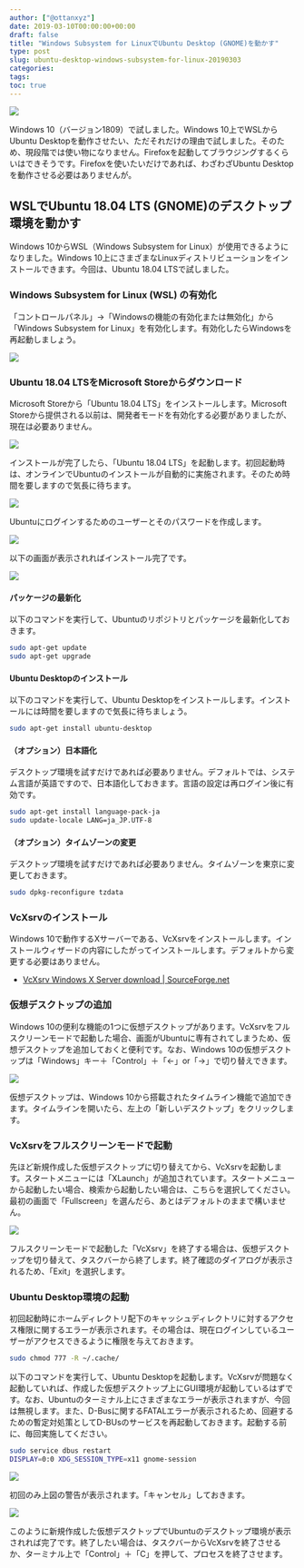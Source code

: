 ```yaml
---
author: ["@ottanxyz"]
date: 2019-03-10T00:00:00+00:00
draft: false
title: "Windows Subsystem for LinuxでUbuntu Desktop (GNOME)を動かす"
type: post
slug: ubuntu-desktop-windows-subsystem-for-linux-20190303
categories:
tags:
toc: true
---
```


![](190310-90fa5c4fa27f216f.jpg)

Windows 10（バージョン1809）で試しました。Windows 10上でWSLからUbuntu Desktopを動作させたい、ただそれだけの理由で試しました。そのため、現段階では使い物になりません。Firefoxを起動してブラウジングするくらいはできそうです。Firefoxを使いたいだけであれば、わざわざUbuntu Desktopを動作させる必要はありませんが。

## WSLでUbuntu 18.04 LTS (GNOME)のデスクトップ環境を動かす

Windows 10からWSL（Windows Subsystem for Linux）が使用できるようになりました。Windows 10上にさまざまなLinuxディストリビューションをインストールできます。今回は、Ubuntu 18.04 LTSで試しました。

### Windows Subsystem for Linux (WSL) の有効化

「コントロールパネル」→「Windowsの機能の有効化または無効化」から「Windows Subsystem for Linux」を有効化します。有効化したらWindowsを再起動しましょう。

![](190310-fcb85db6ace9f46d.jpg)

### Ubuntu 18.04 LTSをMicrosoft Storeからダウンロード

Microsoft Storeから「Ubuntu 18.04 LTS」をインストールします。Microsoft Storeから提供される以前は、開発者モードを有効化する必要がありましたが、現在は必要ありません。

![](190310-41eed16be16e8a4a.jpg)

インストールが完了したら、「Ubuntu 18.04 LTS」を起動します。初回起動時は、オンラインでUbuntuのインストールが自動的に実施されます。そのため時間を要しますので気長に待ちます。

![](190310-e49dd3d9c053bf09.jpg)

Ubuntuにログインするためのユーザーとそのパスワードを作成します。

![](190310-ef1cbfaf8258dc6b.jpg)

以下の画面が表示されればインストール完了です。

![](190310-50a9d44dbd9d7b10.jpg)

#### パッケージの最新化

以下のコマンドを実行して、Ubuntuのリポジトリとパッケージを最新化しておきます。

```bash
sudo apt-get update
sudo apt-get upgrade
```

#### Ubuntu Desktopのインストール

以下のコマンドを実行して、Ubuntu Desktopをインストールします。インストールには時間を要しますので気長に待ちましょう。

```bash
sudo apt-get install ubuntu-desktop
```

#### （オプション）日本語化

デスクトップ環境を試すだけであれば必要ありません。デフォルトでは、システム言語が英語ですので、日本語化しておきます。言語の設定は再ログイン後に有効です。

```bash
sudo apt-get install language-pack-ja
sudo update-locale LANG=ja_JP.UTF-8
```

#### （オプション）タイムゾーンの変更

デスクトップ環境を試すだけであれば必要ありません。タイムゾーンを東京に変更しておきます。

```bash
sudo dpkg-reconfigure tzdata
```

### VcXsrvのインストール

Windows 10で動作するXサーバーである、VcXsrvをインストールします。インストールウィザードの内容にしたがってインストールします。デフォルトから変更する必要はありません。

- [VcXsrv Windows X Server download | SourceForge.net](https://sourceforge.net/projects/vcxsrv/)

### 仮想デスクトップの追加

Windows 10の便利な機能の1つに仮想デスクトップがあります。VcXsrvをフルスクリーンモードで起動した場合、画面がUbuntuに専有されてしまうため、仮想デスクトップを追加しておくと便利です。なお、Windows 10の仮想デスクトップは「Windows」キー＋「Control」＋「←」or「→」で切り替えできます。

![](190310-af9fc62449b50ace.jpg)

仮想デスクトップは、Windows 10から搭載されたタイムライン機能で追加できます。タイムラインを開いたら、左上の「新しいデスクトップ」をクリックします。

### VcXsrvをフルスクリーンモードで起動

先ほど新規作成した仮想デスクトップに切り替えてから、VcXsrvを起動します。スタートメニューには「XLaunch」が追加されています。スタートメニューから起動したい場合、検索から起動したい場合は、こちらを選択してください。最初の画面で「Fullscreen」を選んだら、あとはデフォルトのままで構いません。

![](190310-ca4501e628907cc4.jpg)

フルスクリーンモードで起動した「VcXsrv」を終了する場合は、仮想デスクトップを切り替えて、タスクバーから終了します。終了確認のダイアログが表示されるため、「Exit」を選択します。

### Ubuntu Desktop環境の起動

初回起動時にホームディレクトリ配下のキャッシュディレクトリに対するアクセス権限に関するエラーが表示されます。その場合は、現在ログインしているユーザーがアクセスできるように権限を与えておきます。

```bash
sudo chmod 777 -R ~/.cache/
```

以下のコマンドを実行して、Ubuntu Desktopを起動します。VcXsrvが問題なく起動していれば、作成した仮想デスクトップ上にGUI環境が起動しているはずです。なお、Ubuntuのターミナル上にさまざまなエラーが表示されますが、今回は無視します。また、D-Busに関するFATALエラーが表示されるため、回避するための暫定対処策としてD-BUsのサービスを再起動しておきます。起動する前に、毎回実施してください。

```bash
sudo service dbus restart 
DISPLAY=0:0 XDG_SESSION_TYPE=x11 gnome-session
```

![](190310-7334bc3c5ca6bf76.jpg)

初回のみ上図の警告が表示されます。「キャンセル」しておきます。

![](190310-62ef334d1cbf6ed1.jpg)

このように新規作成した仮想デスクトップでUbuntuのデスクトップ環境が表示されれば完了です。終了したい場合は、タスクバーからVcXsrvを終了させるか、ターミナル上で「Control」＋「C」を押して、プロセスを終了させます。
